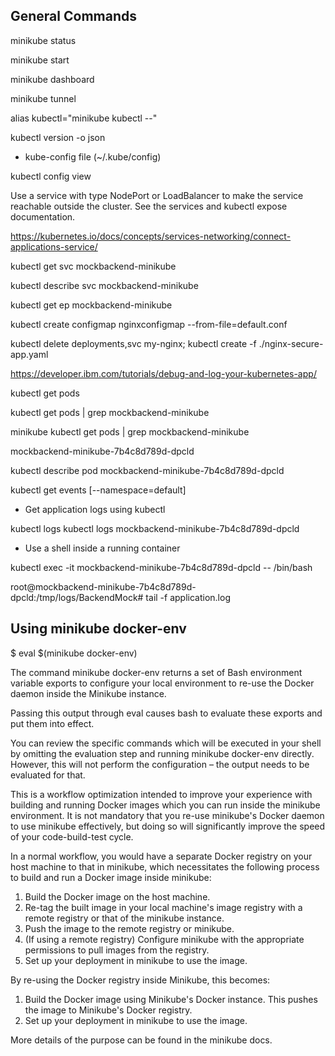 

## General Commands

minikube status

minikube start

minikube dashboard

minikube tunnel

alias kubectl="minikube kubectl --"

kubectl version -o json

- kube-config file (~/.kube/config)

kubectl config view

Use a service with type NodePort or LoadBalancer to make the service reachable outside the cluster. See the services and kubectl expose documentation.



https://kubernetes.io/docs/concepts/services-networking/connect-applications-service/

kubectl get svc mockbackend-minikube

kubectl describe svc mockbackend-minikube

kubectl get ep mockbackend-minikube


kubectl create configmap nginxconfigmap --from-file=default.conf

kubectl delete deployments,svc my-nginx; kubectl create -f ./nginx-secure-app.yaml


https://developer.ibm.com/tutorials/debug-and-log-your-kubernetes-app/

kubectl get pods

kubectl get pods | grep mockbackend-minikube

minikube kubectl get pods | grep mockbackend-minikube

mockbackend-minikube-7b4c8d789d-dpcld

kubectl describe pod mockbackend-minikube-7b4c8d789d-dpcld

kubectl get events [--namespace=default]


- Get application logs using kubectl

kubectl logs <your-pod-name>
kubectl logs mockbackend-minikube-7b4c8d789d-dpcld



- Use a shell inside a running container

kubectl exec -it mockbackend-minikube-7b4c8d789d-dpcld -- /bin/bash

root@mockbackend-minikube-7b4c8d789d-dpcld:/tmp/logs/BackendMock# tail -f application.log 


## Using minikube docker-env

$ eval $(minikube docker-env)

The command minikube docker-env returns a set of Bash environment variable exports to configure your local environment to re-use the Docker daemon inside the Minikube instance.

Passing this output through eval causes bash to evaluate these exports and put them into effect.

You can review the specific commands which will be executed in your shell by omitting the evaluation step and running minikube docker-env directly. However, this will not perform the configuration – the output needs to be evaluated for that.

This is a workflow optimization intended to improve your experience with building and running Docker images which you can run inside the minikube environment. It is not mandatory that you re-use minikube's Docker daemon to use minikube effectively, but doing so will significantly improve the speed of your code-build-test cycle.

In a normal workflow, you would have a separate Docker registry on your host machine to that in minikube, which necessitates the following process to build and run a Docker image inside minikube:

1. Build the Docker image on the host machine.
2. Re-tag the built image in your local machine's image registry with a remote registry or that of the minikube instance.
3. Push the image to the remote registry or minikube.
4. (If using a remote registry) Configure minikube with the appropriate permissions to pull images from the registry.
5. Set up your deployment in minikube to use the image.

By re-using the Docker registry inside Minikube, this becomes:

1. Build the Docker image using Minikube's Docker instance. This pushes the image to Minikube's Docker registry.
2. Set up your deployment in minikube to use the image.

More details of the purpose can be found in the minikube docs.






